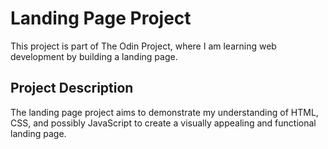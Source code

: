 # Landing Page Project

This project is part of The Odin Project, where I am learning web development by building a landing page.

## Project Description

The landing page project aims to demonstrate my understanding of HTML, CSS, and possibly JavaScript to create a visually appealing and functional landing page.